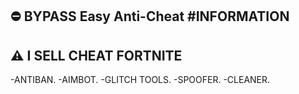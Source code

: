 ⛔ BYPASS Easy Anti-Cheat
#INFORMATION
---
⚠ I SELL CHEAT FORTNITE 
---
-ANTIBAN. 
-AIMBOT.
-GLITCH TOOLS.
-SPOOFER.
-CLEANER.
